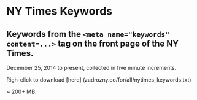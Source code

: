 # NY Times Keywords

## Keywords from the `<meta name="keywords" content=...>` tag on the front page of the NY Times. 

December 25, 2014 to present, collected in five minute increments.

Righ-click to download [here] (zadrozny.co/for/all/nytimes_keywords.txt)

~ 200+ MB.